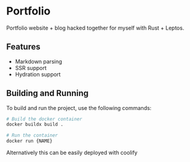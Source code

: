# Portfolio

Portfolio website + blog hacked together for myself with Rust + Leptos.

## Features

- Markdown parsing
- SSR support
- Hydration support

## Building and Running

To build and run the project, use the following commands:

```sh
# Build the docker container
docker buildx build .

# Run the container
docker run {NAME}
```

Alternatively this can be easily deployed with coolify